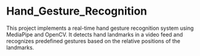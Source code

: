 # Hand_Gesture_Recognition
This project implements a real-time hand gesture recognition system using MediaPipe and OpenCV. It detects hand landmarks in a video feed and recognizes predefined gestures based on the relative positions of the landmarks.
